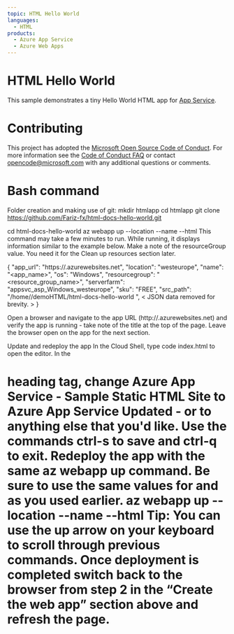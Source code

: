 ```yaml
---
topic: HTML Hello World
languages:
  - HTML
products:
  - Azure App Service
  - Azure Web Apps
---
```


# HTML Hello World

This sample demonstrates a tiny Hello World HTML app for [App Service](https://docs.microsoft.com/azure/app-service).

# Contributing

This project has adopted the [Microsoft Open Source Code of Conduct](https://opensource.microsoft.com/codeofconduct/). For more information see the [Code of Conduct FAQ](https://opensource.microsoft.com/codeofconduct/faq/) or contact [opencode@microsoft.com](mailto:opencode@microsoft.com) with any additional questions or comments.


# Bash command

Folder creation and making use of git:
mkdir htmlapp
cd htmlapp
git clone https://github.com/Fariz-fx/html-docs-hello-world.git

cd html-docs-hello-world
az webapp up --location <myLocation> --name <myAppName> --html
This command may take a few minutes to run. While running, it displays information similar to the example below. Make a note of the resourceGroup value. You need it for the Clean up resources section later.

{
"app_url": "https://<myAppName>.azurewebsites.net",
"location": "westeurope",
"name": "<app_name>",
"os": "Windows",
"resourcegroup": "<resource_group_name>",
"serverfarm": "appsvc_asp_Windows_westeurope",
"sku": "FREE",
"src_path": "/home/<username>/demoHTML/html-docs-hello-world ",
< JSON data removed for brevity. >
}

Open a browser and navigate to the app URL (http://<myAppName>.azurewebsites.net) and verify the app is running - take note of the title at the top of the page. Leave the browser open on the app for the next section.

Update and redeploy the app
In the Cloud Shell, type code index.html to open the editor. In the <h1> heading tag, change Azure App Service - Sample Static HTML Site to Azure App Service Updated - or to anything else that you'd like.
Use the commands ctrl-s to save and ctrl-q to exit.
Redeploy the app with the same az webapp up command. Be sure to use the same values for <myLocation> and <myAppName> as you used earlier.
az webapp up --location <myLocation> --name <myAppName> --html
Tip: You can use the up arrow on your keyboard to scroll through previous commands.
Once deployment is completed switch back to the browser from step 2 in the “Create the web app” section above and refresh the page.
